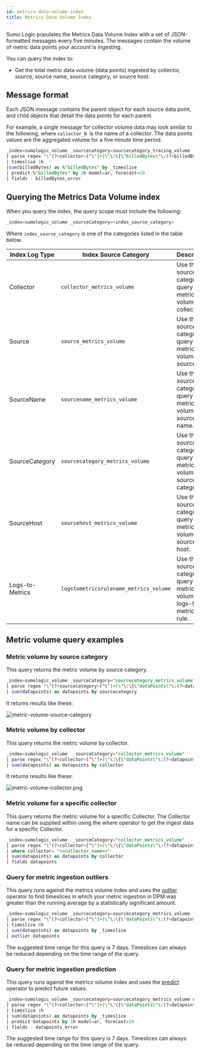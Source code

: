 ```yaml
---
id: metrics-data-volume-index
title: Metrics Data Volume Index
---
```



Sumo Logic populates the Metrics Data Volume Index with a set of JSON-formatted messages every five minutes. The messages contain the volume of metric data points your account is ingesting. 

You can query the index to:

* Get the total metric data volume (data points) ingested by collector, source, source name, source category, or source host. 

## Message format

Each JSON message contains the parent object for each source data point, and child objects that detail the data points for each parent.

For example, a single message for collector volume data may look similar to the following, where `collector_N `is the name of a collector. The data points values are the aggregated volume for a five minute time
period.

```sql
_index=sumologic_volume _sourcecategory=sourcecategory_tracing_volume
| parse regex "\"(?<collector>[^\"]+)\"\:\{\"billedBytes\"\:(?<billedBytes>\d+)\,\"spansCount\"\:(?<spansCount>\d+)\}" multi
| timeslice 1h
|sum(billedBytes) as %"billedBytes" by _timeslice
| predict %"billedBytes" by 1h model=ar, forecast=20
| fields - billedBytes_error
```

## Querying the Metrics Data Volume index

When you query the index, the query scope must include the following:

```sql
_index=sumologic_volume _sourceCategory=<index_source_category>
```

Where `index_source_category` is one of the categories listed in the table below.

| Index Log Type | Index Source Category | Description |
|--|--|--|
| Collector | `collector_metrics_volume` | Use this source category to query metric volume by collector. |
| Source | `source_metrics_volume` | Use this source category to query metric volume by source. |
| SourceName | `sourcename_metrics_volume` | Use this source category to query metric volume by source name.  |
| SourceCategory | `sourcecategory_metrics_volume` | Use this source category to query metric volume by source category. |
| SourceHost | `sourcehost_metrics_volume` | Use this source category to query metric volume by source host.  |
| Logs-to-Metrics | `logstometricsrulename_metrics_volume` | Use this source category to query metric volume by logs-to-metrics rule. |

## Metric volume query examples

### Metric volume by source category

This query returns the metric volume by source category.

```sql
_index=sumologic_volume _sourceCategory="sourcecategory_metrics_volume"
| parse regex "\"(?<sourcecategory>[^\"]+)\"\:\{\"dataPoints\"\:(?<datapoints>\d+)\}" multi
| sum(datapoints) as datapoints by sourcecategory
```

It returns results like these:

![metric-volume-source-category](/img/ingestion-and-volume/metric-volume-source-category.png)

### Metric volume by collector

This query returns the metric volume by collector.

```sql
_index=sumologic_volume  _sourceCategory="collector_metrics_volume"
| parse regex "\"(?<collector>[^\"]+)\"\:\{\"dataPoints\"\:(?<datapoints>\d+)\}" multi
| sum(datapoints) as datapoints by collector
```

It returns results like these:

![metric-volume-collector.png](/img/ingestion-and-volume/metric-volume-collector.png)

### Metric volume for a specific collector

This query returns the metric volume for a specific Collector. The Collector name can be supplied within using the where operator to get the ingest data for a specific Collector.

```sql
_index=sumologic_volume  _sourceCategory="collector_metrics_volume"
| parse regex "\"(?<collector>[^\"]+)\"\:\{\"dataPoints\"\:(?<datapoints>\d+)\}" multi
| where collector= "<<collector_name>>"
| sum(datapoints) as datapoints by collector
| fields datapoints
```

### Query for metric ingestion outliers 

This query runs against the metrics volume index and uses the [outlier](../../../search/search-query-language/search-operators/Manually-Casting-String-Data-to-a-Number.md) operator to find timeslices in which your metric ingestion in DPM was greater than the running average by a statistically significant amount. 

```sql
_index=sumologic_volume _sourcecategory=sourcecategory_metrics_volume
| parse regex "\"(?<collector>[^\"]+)\"\:\{\"dataPoints\"\:(?<datapoints>\d+)\}" multi
| timeslice 6h
| sum(datapoints) as datapoints by _timeslice
| outlier datapoints
```

The suggested time range for this query is 7 days. Timeslices can always be reduced depending on the time range of the query.

### Query for metric ingestion prediction 

This query runs against the metrics volume index and uses the [predict](../../../search/search-query-language/search-operators/predict.md) operator to predict future values.

```sql
_index=sumologic_volume _sourcecategory=sourcecategory_metrics_volume datapoints
| parse regex "\"(?<collector>[^\"]+)\"\:\{\"dataPoints\"\:(?<datapoints>\d+)\}" multi
| timeslice 1h
| sum(datapoints) as datapoints by _timeslice
| predict datapoints by 1h model=ar, forecast=20
| fields - datapoints_error
```

The suggested time range for this query is 7 days. Timeslices can always be reduced depending on the time range of the query.
